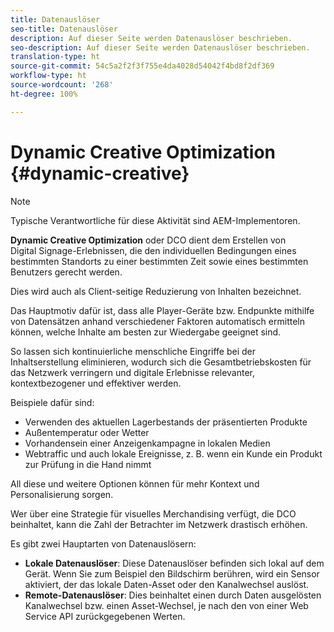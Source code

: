 ```yaml
---
title: Datenauslöser
seo-title: Datenauslöser
description: Auf dieser Seite werden Datenauslöser beschrieben.
seo-description: Auf dieser Seite werden Datenauslöser beschrieben.
translation-type: ht
source-git-commit: 54c5a2f2f3f755e4da4028d54042f4bd8f2df369
workflow-type: ht
source-wordcount: '268'
ht-degree: 100%

---
```



# Dynamic Creative Optimization {#dynamic-creative}

>[!NOTE]
>
>Typische Verantwortliche für diese Aktivität sind AEM-Implementoren.

**Dynamic Creative Optimization** oder DCO dient dem Erstellen von Digital Signage-Erlebnissen, die den individuellen Bedingungen eines bestimmten Standorts zu einer bestimmten Zeit sowie eines bestimmten Benutzers gerecht werden.

Dies wird auch als Client-seitige Reduzierung von Inhalten bezeichnet.

Das Hauptmotiv dafür ist, dass alle Player-Geräte bzw. Endpunkte mithilfe von Datensätzen anhand verschiedener Faktoren automatisch ermitteln können, welche Inhalte am besten zur Wiedergabe geeignet sind.

So lassen sich kontinuierliche menschliche Eingriffe bei der Inhaltserstellung eliminieren, wodurch sich die Gesamtbetriebskosten für das Netzwerk verringern und digitale Erlebnisse relevanter, kontextbezogener und effektiver werden.

Beispiele dafür sind:

* Verwenden des aktuellen Lagerbestands der präsentierten Produkte
* Außentemperatur oder Wetter
* Vorhandensein einer Anzeigenkampagne in lokalen Medien
* Webtraffic und auch lokale Ereignisse, z. B. wenn ein Kunde ein Produkt zur Prüfung in die Hand nimmt

All diese und weitere Optionen können für mehr Kontext und Personalisierung sorgen.

Wer über eine Strategie für visuelles Merchandising verfügt, die DCO beinhaltet, kann die Zahl der Betrachter im Netzwerk drastisch erhöhen.

Es gibt zwei Hauptarten von Datenauslösern:

* **Lokale Datenauslöser**: Diese Datenauslöser befinden sich lokal auf dem Gerät. Wenn Sie zum Beispiel den Bildschirm berühren, wird ein Sensor aktiviert, der das lokale Daten-Asset oder den Kanalwechsel auslöst.
* **Remote-Datenauslöser**: Dies beinhaltet einen durch Daten ausgelösten Kanalwechsel bzw. einen Asset-Wechsel, je nach den von einer Web Service API zurückgegebenen Werten.

